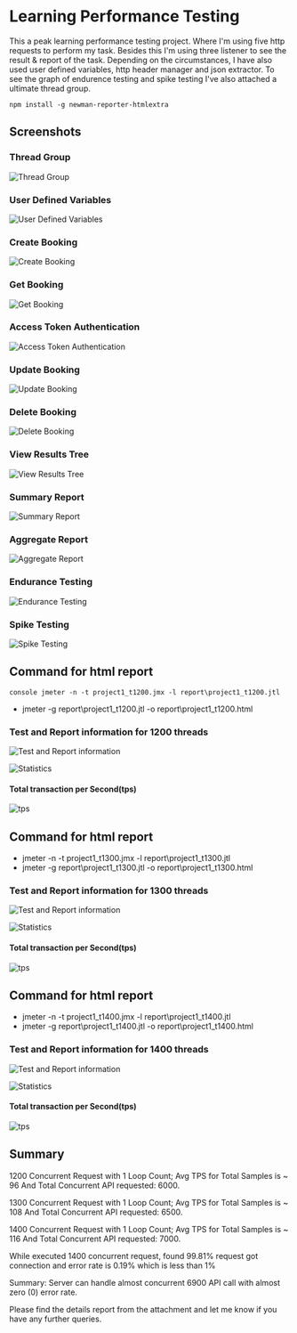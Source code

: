 # Learning Performance Testing

This a peak learning performance testing project. Where I'm using five http requests to perform my task. Besides this I'm using three listener to see the result & report of the task. Depending on the circumstances, I have also used user defined variables, http header manager and json extractor. To see the graph of endurence testing and spike testing I've also attached a ultimate thread group.
```console
npm install -g newman-reporter-htmlextra
```

## Screenshots
### Thread Group
![Thread Group](https://github.com/SaifullaKamran/Learning-Performance-Testing/blob/master/Project%20Pictures/Thread%20Group.png?raw=true)

### User Defined Variables
![User Defined Variables](https://github.com/SaifullaKamran/Learning-Performance-Testing/blob/master/Project%20Pictures/User%20Defined%20Variables.png?raw=true)

### Create Booking
![Create Booking](https://github.com/SaifullaKamran/Learning-Performance-Testing/blob/master/Project%20Pictures/createBooking.png?raw=true)

### Get Booking
![Get Booking](https://github.com/SaifullaKamran/Learning-Performance-Testing/blob/master/Project%20Pictures/getBooking.png?raw=true)

### Access Token Authentication
![Access Token Authentication](https://github.com/SaifullaKamran/Learning-Performance-Testing/blob/master/Project%20Pictures/accessTokenAuthentication.png?raw=true)

### Update Booking
![Update Booking](https://github.com/SaifullaKamran/Learning-Performance-Testing/blob/master/Project%20Pictures/updateBooking.png?raw=true)

### Delete Booking
![Delete Booking](https://github.com/SaifullaKamran/Learning-Performance-Testing/blob/master/Project%20Pictures/deleteBooking.png?raw=true)

### View Results Tree
![View Results Tree](https://github.com/SaifullaKamran/Learning-Performance-Testing/blob/master/Project%20Pictures/View%20Results%20Tree.png?raw=true)

### Summary Report
![Summary Report](https://github.com/SaifullaKamran/Learning-Performance-Testing/blob/master/Project%20Pictures/Summary%20Report..png?raw=true)

### Aggregate Report
![Aggregate Report](https://github.com/SaifullaKamran/Learning-Performance-Testing/blob/master/Project%20Pictures/Aggregate%20Report.png?raw=true)

### Endurance Testing
![Endurance Testing](https://github.com/SaifullaKamran/Learning-Performance-Testing/blob/master/Project%20Pictures/Endurance%20Testing.png?raw=true)

### Spike Testing
![Spike Testing](https://github.com/SaifullaKamran/Learning-Performance-Testing/blob/master/Project%20Pictures/Spike%20Testing.png?raw=true)

## Command for html report
```console jmeter -n -t project1_t1200.jmx -l report\project1_t1200.jtl ```
- jmeter -g report\project1_t1200.jtl -o report\project1_t1200.html
### Test and Report information for 1200 threads
![Test and Report information](https://github.com/SaifullaKamran/Learning-Performance-Testing/blob/master/Project%20Pictures/Test%20and%20Report%20information_t1200.png?raw=true)

![Statistics](https://github.com/SaifullaKamran/Learning-Performance-Testing/blob/master/Project%20Pictures/Statistics_t1200.png?raw=true)
#### Total transaction per Second(tps)
![tps](https://github.com/SaifullaKamran/Learning-Performance-Testing/blob/master/Project%20Pictures/tps_t1200.png?raw=true)

## Command for html report
- jmeter -n -t project1_t1300.jmx -l report\project1_t1300.jtl
- jmeter -g report\project1_t1300.jtl -o report\project1_t1300.html
### Test and Report information for 1300 threads
![Test and Report information](https://github.com/SaifullaKamran/Learning-Performance-Testing/blob/master/Project%20Pictures/Test%20and%20Report%20informatin_t1300.png?raw=true)

![Statistics](https://github.com/SaifullaKamran/Learning-Performance-Testing/blob/master/Project%20Pictures/Statistics_t1300.png?raw=true)
#### Total transaction per Second(tps)
![tps](https://github.com/SaifullaKamran/Learning-Performance-Testing/blob/master/Project%20Pictures/tps_t1300.png?raw=true)

## Command for html report
- jmeter -n -t project1_t1400.jmx -l report\project1_t1400.jtl
- jmeter -g report\project1_t1400.jtl -o report\project1_t1400.html
### Test and Report information for 1400 threads
![Test and Report information](https://github.com/SaifullaKamran/Learning-Performance-Testing/blob/master/Project%20Pictures/Test%20Report%20and%20information_t1400.png?raw=true)

![Statistics](https://github.com/SaifullaKamran/Learning-Performance-Testing/blob/master/Project%20Pictures/Statistics_t1400.png?raw=true)
#### Total transaction per Second(tps)
![tps](https://github.com/SaifullaKamran/Learning-Performance-Testing/blob/master/Project%20Pictures/tps_t1400.png?raw=true)








## Summary
1200 Concurrent Request with 1 Loop Count; Avg TPS for Total Samples is ~ 96 And Total Concurrent API requested: 6000.

1300 Concurrent Request with 1 Loop Count; Avg TPS for Total Samples is ~ 108 And Total Concurrent API requested: 6500.

1400 Concurrent Request with 1 Loop Count; Avg TPS for Total Samples is ~ 116 And Total Concurrent API requested: 7000.


While executed 1400 concurrent request, found  99.81% request got connection and error rate is 0.19% which is less than 1% 

Summary: Server can handle almost concurrent 6900 API call with almost zero (0) error rate.

Please find the details report from the attachment and  let me know if you have any further queries. 









